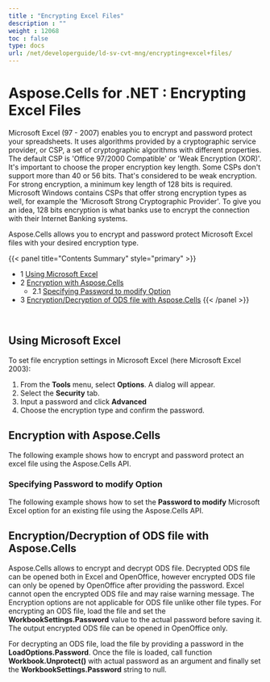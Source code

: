 ```yaml
---
title : "Encrypting Excel Files" 
description : "" 
weight : 12068 
toc : false
type: docs
url: /net/developerguide/ld-sv-cvt-mng/encrypting+excel+files/
---
```


# Aspose.Cells for .NET : Encrypting Excel Files


Microsoft Excel (97 - 2007) enables you to encrypt and password protect your spreadsheets. It uses algorithms provided by a cryptographic service provider, or CSP, a set of cryptographic algorithms with different properties. The default CSP is 'Office 97/2000 Compatible' or 'Weak Encryption (XOR)'. It's important to choose the proper encryption key length. Some CSPs don't support more than 40 or 56 bits. That's considered to be weak encryption. For strong encryption, a minimum key length of 128 bits is required. Microsoft Windows contains CSPs that offer strong encryption types as well, for example the 'Microsoft Strong Cryptographic Provider'. To give you an idea, 128 bits encryption is what banks use to encrypt the connection with their Internet Banking systems.

Aspose.Cells allows you to encrypt and password protect Microsoft Excel files with your desired encryption type.

{{< panel title="Contents Summary" style="primary" >}}
*   1 [Using Microsoft Excel](#using-microsoft-excel)
*   2 [Encryption with Aspose.Cells](#encryption-with-aspose.cells)
    *   2.1 [Specifying Password to modify Option](#specifying-password-to-modify-option)
*   3 [Encryption/Decryption of ODS file with Aspose.Cells](#encryption/decryption-of-ods-file-with-aspose.cells)
{{< /panel >}}
 

 

## Using Microsoft Excel

To set file encryption settings in Microsoft Excel (here Microsoft Excel 2003):

1.  From the **Tools** menu, select **Options**. A dialog will appear.
2.  Select the **Security** tab.
3.  Input a password and click **Advanced**
4.  Choose the encryption type and confirm the password.

## Encryption with Aspose.Cells

The following example shows how to encrypt and password protect an excel file using the Aspose.Cells API.

### Specifying Password to modify Option

The following example shows how to set the **Password to modify** Microsoft Excel option for an existing file using the Aspose.Cells API.

## Encryption/Decryption of ODS file with Aspose.Cells

Aspose.Cells allows to encrypt and decrypt ODS file. Decrypted ODS file can be opened both in Excel and OpenOffice, however encrypted ODS file can only be opened by OpenOffice after providing the password. Excel cannot open the encrypted ODS file and may raise warning message. The Encryption options are not applicable for ODS file unlike other file types. For encrypting an ODS file, load the file and set the **WorkbookSettings.Password** value to the actual password before saving it. The output encrypted ODS file can be opened in OpenOffice only.

For decrypting an ODS file, load the file by providing a password in the **LoadOptions.Password**. Once the file is loaded, call function **Workbook.Unprotect()** with actual password as an argument and finally set the **WorkbookSettings.Password** string to null.

